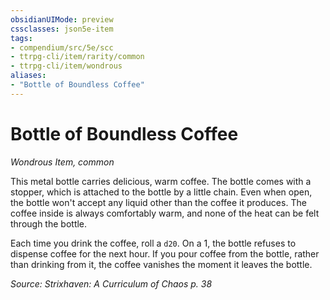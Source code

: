 ```yaml
---
obsidianUIMode: preview
cssclasses: json5e-item
tags:
- compendium/src/5e/scc
- ttrpg-cli/item/rarity/common
- ttrpg-cli/item/wondrous
aliases: 
- "Bottle of Boundless Coffee"
---
```

# Bottle of Boundless Coffee
*Wondrous Item, common*  


This metal bottle carries delicious, warm coffee. The bottle comes with a stopper, which is attached to the bottle by a little chain. Even when open, the bottle won't accept any liquid other than the coffee it produces. The coffee inside is always comfortably warm, and none of the heat can be felt through the bottle.

Each time you drink the coffee, roll a `d20`. On a 1, the bottle refuses to dispense coffee for the next hour. If you pour coffee from the bottle, rather than drinking from it, the coffee vanishes the moment it leaves the bottle.

*Source: Strixhaven: A Curriculum of Chaos p. 38*